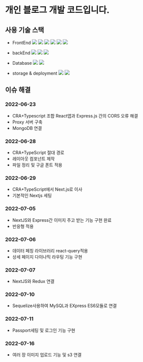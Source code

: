 # 개인 블로그 개발 코드입니다.

## 사용 기술 스택

- FrontEnd
  <img src="https://img.shields.io/badge/React-61DAFB?style=flat-square&logo=React&logoColor=white"/></a>
  <img src="https://img.shields.io/badge/NextJS-000000?style=flat-square&logo=Next.js&logoColor=white"/></a>
  <img src="https://img.shields.io/badge/Redux-764ABC?style=flat-square&logo=Redux&logoColor=white"/></a>
  <img src="https://img.shields.io/badge/Redux-Saga-999999?style=flat-square&logo=Redux-Saga&logoColor=white"/></a>
  <img src="https://img.shields.io/badge/styled-components-DB7093?style=flat-square&logo=styled-components&logoColor=white"/></a>
  <img src="https://img.shields.io/badge/React Query-FF4154?style=flat-square&logo=React Query&logoColor=white"/></a>

- backEnd
  <img src="https://img.shields.io/badge/Express-000000?style=flat-square&logo=Express&logoColor=white"/></a>
  <img src="https://img.shields.io/badge/Sequelize-52B0E7?style=flat-square&logo=Sequelize&logoColor=white"/></a>
  <img src="https://img.shields.io/badge/Passport-34E27A?style=flat-square&logo=Passport&logoColor=white"/></a>

- Database
  <img src="https://img.shields.io/badge/MongoDB-47A248?style=flat-square&logo=MongoDB&logoColor=white"/></a>
  <img src="https://img.shields.io/badge/MySQL-4479A1?style=flat-square&logo=MySQL&logoColor=white"/></a>

- storage & deployment
  <img src="https://img.shields.io/badge/Amazon-232F3E?style=flat-square&logo=Amazon AWS&logoColor=white"/></a>
  <img src="https://img.shields.io/badge/Amazon S3-569A31?style=flat-square&logo=Amazon S3&logoColor=white"/></a>
  
## 이슈 해결

### 2022-06-23

- CRA+Typescript 조합 React앱과 Express.js 간의 CORS 오류 해결
- Proxy 서버 구축
- MongoDB 연결

### 2022-06-28

- CRA+TypeScript 절대 경로
- 레이아웃 컴포넌트 제작
- 파일 정리 및 구글 폰트 적용

### 2022-06-29

- CRA+TypeScript에서 Next.js로 이사
- 기본적인 Nextjs 세팅

### 2022-07-05

- NextJS와 Express간 이미지 주고 받는 기능 구현 완료
- 반응형 적용

### 2022-07-06

- 데이터 페칭 라이브러리 react-query적용
- 상세 페이지 다이나믹 라우팅 기능 구현

### 2022-07-07

- NextJS와 Redux 연결

### 2022-07-10

- Sequelize사용하여 MySQL과 EXpress ES6모듈로 연결

### 2022-07-11

- Passport세팅 및 로그인 기능 구현

### 2022-07-16

- 여러 장 이미지 업로드 기능 및 s3 연결 
